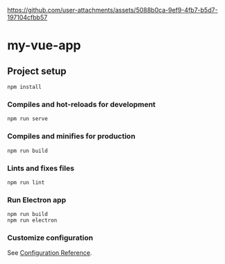 


https://github.com/user-attachments/assets/5088b0ca-9ef9-4fb7-b5d7-197104cfbb57


# my-vue-app

## Project setup
```
npm install
```

### Compiles and hot-reloads for development
```
npm run serve
```

### Compiles and minifies for production
```
npm run build
```

### Lints and fixes files
```
npm run lint
```

### Run Electron app
```
npm run build
npm run electron
```

### Customize configuration
See [Configuration Reference](https://cli.vuejs.org/config/).



